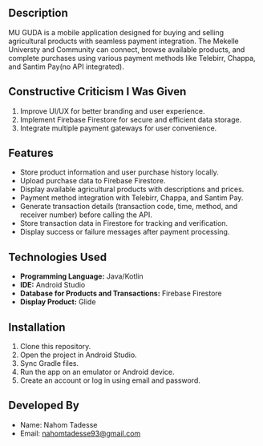 ## Description
MU GUDA is a mobile application designed for buying and selling agricultural products with seamless payment integration. The Mekelle Universty and Community can connect, browse available products, and complete purchases using various payment methods like Telebirr, Chappa, and Santim Pay(no API integrated).


## Constructive Criticism I Was Given
1. Improve UI/UX for better branding and user experience.
2. Implement Firebase Firestore for secure and efficient data storage.
3. Integrate multiple payment gateways for user convenience.

## Features
- Store product information and user purchase history locally.
- Upload purchase data to Firebase Firestore.
- Display available agricultural products with descriptions and prices.
- Payment method integration with Telebirr, Chappa, and Santim Pay.
- Generate transaction details (transaction code, time, method, and receiver number) before calling the API.
- Store transaction data in Firestore for tracking and verification.
- Display success or failure messages after payment processing.

## Technologies Used
- **Programming Language:** Java/Kotlin
- **IDE:** Android Studio
- **Database for Products and Transactions:** Firebase Firestore
- **Display Product:** Glide

## Installation
1. Clone this repository.
2. Open the project in Android Studio.
3. Sync Gradle files.
4. Run the app on an emulator or Android device.
5. Create an account or log in using email and password.
## Developed By
- Name: Nahom Tadesse
- Email: nahomtadesse93@gmail.com
